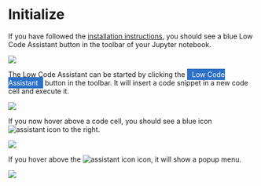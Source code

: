 # Initialize

If you have followed the [installation instructions](./install.md), you should see a blue <span class="blue-button">Low Code Assistant</span> button in the toolbar of your Jupyter notebook.

<img class="screenshot" src="../screenshots/lca-toolbar-button.png">

The Low Code Assistant can be started by clicking the <span style="background-color: #2D71C7; color: white; padding: 3px 10px 3px 10px">Low Code Assistant</span> button in the toolbar. It will insert a code snippet in a new code cell and execute it.

<img class="screenshot" src="../screenshots/lca-toolbar-button-code.png">

If you now hover above a code cell, you should see a blue icon  <img alt="assistant icon" class="assistant-icon" src="../../screenshots/general/assistant-icon.png"> to the right.

<img class="screenshot" src="../screenshots/lca-icon.png">

If you hover above the  <img alt="assistant icon" class="assistant-icon" src="../../screenshots/general/assistant-icon.png"> icon, it will show a popup menu.

<img class="screenshot" src="../screenshots/lca-icon-hover-menu.png">